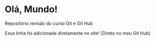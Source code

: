 # **Olá, Mundo!**
 Repositório revisão do curso Git e Git Hub

Essa linha foi adicionada diretamente no site! (Direto no meu Git Hub)
